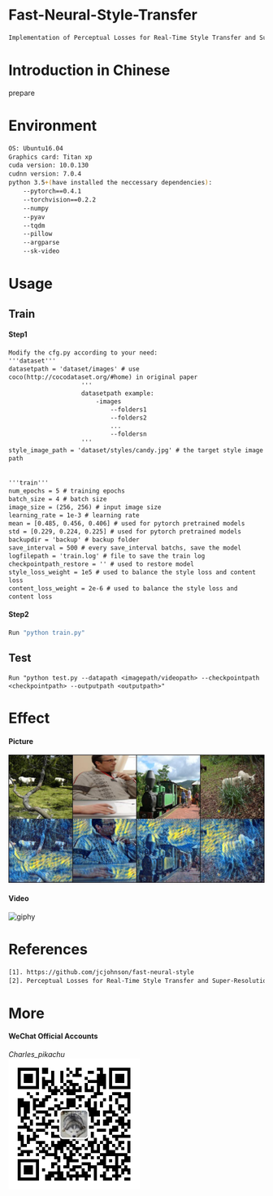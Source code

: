 # Fast-Neural-Style-Transfer
```sh
Implementation of Perceptual Losses for Real-Time Style Transfer and Super-Resolution.
```

# Introduction in Chinese
prepare

# Environment
```sh
OS: Ubuntu16.04
Graphics card: Titan xp
cuda version: 10.0.130
cudnn version: 7.0.4
python 3.5+(have installed the neccessary dependencies):
	--pytorch==0.4.1
	--torchvision==0.2.2
	--numpy
	--pyav
	--tqdm
	--pillow
	--argparse
	--sk-video
```

# Usage
## Train
#### Step1
```
Modify the cfg.py according to your need:
'''dataset'''
datasetpath = 'dataset/images' # use coco(http://cocodataset.org/#home) in original paper
					'''
					datasetpath example:
						-images
							--folders1
							--folders2
							...
							--foldersn
					'''
style_image_path = 'dataset/styles/candy.jpg' # the target style image path


'''train'''
num_epochs = 5 # training epochs
batch_size = 4 # batch size
image_size = (256, 256) # input image size
learning_rate = 1e-3 # learning rate
mean = [0.485, 0.456, 0.406] # used for pytorch pretrained models
std = [0.229, 0.224, 0.225] # used for pytorch pretrained models
backupdir = 'backup' # backup folder
save_interval = 500 # every save_interval batchs, save the model
logfilepath = 'train.log' # file to save the train log
checkpointpath_restore = '' # used to restore model
style_loss_weight = 1e5 # used to balance the style loss and content loss
content_loss_weight = 2e-6 # used to balance the style loss and content loss
```
#### Step2
```sh
Run "python train.py"
```
## Test
```
Run "python test.py --datapath <imagepath/videopath> --checkpointpath <checkpointpath> --outputpath <outputpath>"
```

# Effect
#### Picture
![img](./material/output.jpg)
#### Video
![giphy](./material/output.gif)

# References
```sh
[1]. https://github.com/jcjohnson/fast-neural-style
[2]. Perceptual Losses for Real-Time Style Transfer and Super-Resolution(Johnson, Justin and Alahi, Alexandre and Fei-Fei, Li)
```

# More
#### WeChat Official Accounts
*Charles_pikachu*  
![img](./material/pikachu.jpg)